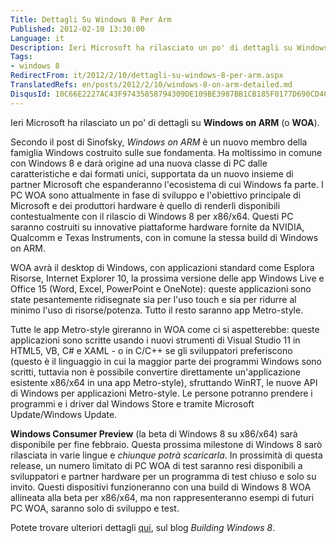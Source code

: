 ```yaml
---
Title: Dettagli Su Windows 8 Per Arm
Published: 2012-02-10 13:30:00
Language: it
Description: Ieri Microsoft ha rilasciato un po' di dettagli su Windows on ARM (o WOA ). Secondo il post di Sinofsky, Windows on ARM è un nuovo membro della famiglia Windows costruito sulle sue fondamenta. Ha moltissimo in comune con Windows 8 e darà origine ad una nuova classe di PC dalle caratteristiche e dai formati unici, supportata da un nuovo insieme di partner Microsoft che espanderanno l'ecosistema di cui Windows fa parte. I PC WOA sono attualmente in fase di sviluppo e l'obiettivo principale di Microsoft e dei produttori hardware è quello di renderli disponibili contestualmente con il rilascio di Windows 8 per x86/x64. Questi PC saranno costruiti su innovative piattaforme hardware fornite da NVIDIA, Qualcomm e Texas Instruments, con in comune la stessa build di Windows on ARM.
Tags:
- windows 8
RedirectFrom: it/2012/2/10/dettagli-su-windows-8-per-arm.aspx
TranslatedRefs: en/posts/2012/2/10/windows-8-on-arm-detailed.md
DisqusId: 10C66E2227AC43F97435858794309DE109BE3987BB1CB185F0177D690CD4CF3E
---
```

Ieri Microsoft ha rilasciato un po' di dettagli su **Windows on ARM** (o **WOA**).

Secondo il post di Sinofsky, *Windows on ARM* è un nuovo membro della famiglia Windows costruito sulle sue fondamenta. Ha moltissimo in comune con Windows 8 e darà origine ad una nuova classe di PC dalle caratteristiche e dai formati unici, supportata da un nuovo insieme di partner Microsoft che espanderanno l'ecosistema di cui Windows fa parte. I PC WOA sono attualmente in fase di sviluppo e l'obiettivo principale di Microsoft e dei produttori hardware è quello di renderli disponibili contestualmente con il rilascio di Windows 8 per x86/x64. Questi PC saranno costruiti su innovative piattaforme hardware fornite da NVIDIA, Qualcomm e Texas Instruments, con in comune la stessa build di Windows on ARM.

WOA avrà il desktop di Windows, con applicazioni standard come Esplora Risorse, Internet Explorer 10, la prossima versione delle app Windows Live e Office 15 (Word, Excel, PowerPoint e OneNote): queste applicazioni sono state pesantemente ridisegnate sia per l'uso touch e sia per ridurre al minimo l'uso di risorse/potenza. Tutto il resto saranno app Metro-style.

Tutte le app Metro-style gireranno in WOA come ci si aspetterebbe: queste applicazioni sono scritte usando i nuovi strumenti di Visual Studio 11 in HTML5, VB, C# e XAML - o in C/C++ se gli sviluppatori preferiscono (questo è il linguaggio in cui la maggior parte dei programmi Windows sono scritti, tuttavia non è possibile convertire direttamente un'applicazione esistente x86/x64 in una app Metro-style), sfruttando WinRT, le nuove API di Windows per applicazioni Metro-style. Le persone potranno prendere i programmi e i driver dal Windows Store e tramite Microsoft Update/Windows Update.

**Windows Consumer Preview** (la beta di Windows 8 su x86/x64) sarà disponibile per fine febbraio. Questa prossima milestone di Windows 8 sarò rilasciata in varie lingue e *chiunque potrà scaricarla*. In prossimità di questa release, un numero limitato di PC WOA di test saranno resi disponibili a sviluppatori e partner hardware per un programma di test chiuso e solo su invito.  Questi dispositivi funzioneranno con una build di Windows 8 WOA allineata alla beta per x86/x64, ma non rappresenteranno esempi di futuri PC WOA, saranno solo di sviluppo e test.

Potete trovare ulteriori dettagli <a href="http://blogs.msdn.com/b/b8/archive/2012/02/09/building-windows-for-the-arm-processor-architecture.aspx" target="_blank">qui</a>, sul blog *Building Windows 8*.